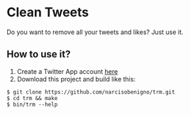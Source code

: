 # Clean Tweets

Do you want to remove all your tweets and likes? Just use it.

## How to use it?

1. Create a Twitter App account [here](https://developer.twitter.com/en/apps)
1. Download this project and build like this:
```shell
$ git clone https://github.com/narcisobenigno/trm.git
$ cd trm && make
$ bin/trm --help
```
